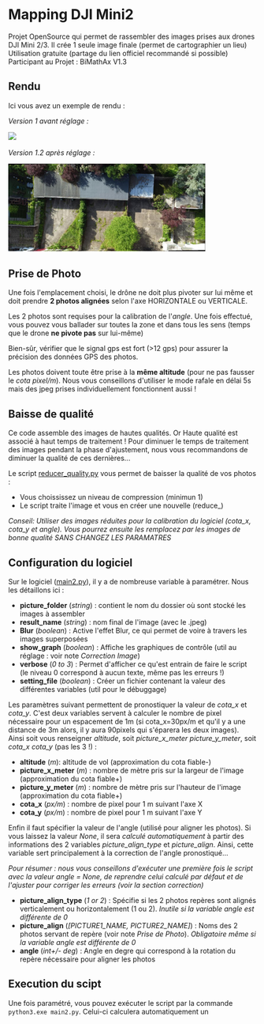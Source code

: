 # Mapping DJI Mini2
Projet OpenSource qui permet de rassembler des images prises aux drones DJI Mini 2/3. Il crée 1 seule image finale (permet de cartographier un lieu)
Utilisation gratuite (partage du lien officiel recommandé si possible) 
Participant au Projet : BiMathAx
V1.3

## Rendu
Ici vous avez un exemple de rendu :

*Version 1 avant réglage :*

<img src="../Illustration/test4.jpeg">

*Version 1.2 après réglage :*

<img src="../Illustration/test200_26_reduce.jpeg" width=400px>

## Prise de Photo

Une fois l'emplacement choisi, le drône ne doit plus pivoter sur lui même et doit prendre **2 photos alignées** selon l'axe HORIZONTALE ou VERTICALE.

Les 2 photos sont requises pour la calibration de l'*angle*. Une fois effectué, vous pouvez vous ballader sur toutes la zone et dans tous les sens (temps que le drone **ne pivote pas** sur lui-même)

Bien-sûr, vérifier que le signal gps est fort (>12 gps) pour assurer la précision des données GPS des photos.

Les photos doivent toute être prise à la **même altitude** (pour ne pas fausser le *cota pixel/m*). Nous vous conseillons d'utiliser le mode rafale en délai 5s mais des jpeg prises individuellement fonctionnent aussi !

## Baisse de qualité

Ce code assemble des images de hautes qualités. Or Haute qualité est associé à haut temps de traitement ! Pour diminuer le temps de traitement des images pendant la phase d'ajustement, nous vous recommandons de diminuer la qualité de ces dernières...

Le script [reducer_quality.py](../reducer_quality.py) vous permet de baisser la qualité de vos photos : 
- Vous choississez un niveau de compression (minimun 1)
- Le script traite l'image et vous en créer une nouvelle (reduce_<NOM-IMAGE>)

*Conseil: Utiliser des images réduites pour la calibration du logiciel (cota_x, cota_y et angle). Vous pourrez ensuite les remplacez par les images de bonne qualité SANS CHANGEZ LES PARAMATRES*

## Configuration du logiciel

Sur le logiciel ([main2.py](../main2.py)), il y a de nombreuse variable à paramétrer. Nous les détaillons ici :
- **picture_folder** (*string*) : contient le nom du dossier où sont stocké les images à assembler 
- **result_name** (*string*) : nom final de l'image (avec le .jpeg)
- **Blur** (*boolean*) : Active l'effet Blur, ce qui permet de voire à travers les images superposées
- **show_graph** (*boolean*) : Affiche les graphiques de contrôle (util au réglage : voir note *Correction Image*)
- **verbose** (*0 to 3*) : Permet d'afficher ce qu'est entrain de faire le script (le niveau 0 correspond à aucun texte, même pas les erreurs !)
- **setting_file** (*boolean*) : Créer un fichier contenant la valeur des différentes variables (util pour le débuggage)

Les paramètres suivant permettent de pronostiquer la valeur de *cota_x* et *cota_y*. C'est deux variables servent à calculer le nombre de pixel nécessaire pour un espacement de 1m (si cota_x=30px/m et qu'il y a une distance de 3m alors, il y aura 90pixels qui s'éparera les deux images).
Ainsi soit vous renseigner *altitude*, soit *picture_x_meter* *picture_y_meter*, soit *cota_x* *cota_y* (pas les 3 !) :
- **altitude** (*m*): altitude de vol (approximation du cota fiable-)
- **picture_x_meter** (*m*) : nombre de mètre pris sur la largeur de l'image (approximation du cota fiable+)
- **picture_y_meter** (*m*) : nombre de mètre pris sur l'hauteur de l'image (approximation du cota fiable+)
- **cota_x** (*px/m*) : nombre de pixel pour 1 m suivant l'axe X
- **cota_y** (*px/m*) : nombre de pixel pour 1 m suivant l'axe Y

 Enfin il faut spécifier la valeur de l'angle (utilisé pour aligner les photos). Si vous laissez la valeur *None*, il sera *calculé automatiquement* à partir des informations des 2 variables *picture_align_type* et *picture_align*. Ainsi, cette variable sert principalement à la correction de l'angle pronostiqué...
  
*Pour résumer : nous vous conseillons d'exécuter une première fois le script avec la valeur angle = None, de reprendre celui calculé par défaut et de l'ajuster pour corriger les erreurs (voir la section correction)*
- **picture_align_type** (*1 or 2*) : Spécifie si les 2 photos repères sont alignés verticalement ou horizontalement (1 ou 2). *Inutile si la variable angle est différente de 0*
- **picture_align** (*[PICTURE1_NAME, PICTURE2_NAME]*) : Noms des 2 photos servant de repère (voir note *Prise de Photo*). *Obligatoire même si la variable angle est différente de 0*
- **angle** (*int+/- deg*) : Angle en degre qui correspond à la rotation du repère nécessaire pour aligner les photos

## Execution du scipt

Une fois paramétré, vous pouvez exécuter le script par la commande ``python3.exe main2.py``. Celui-ci calculera automatiquement un 

